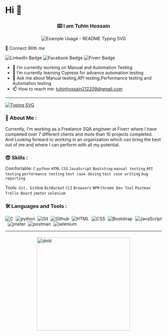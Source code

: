 # Hi  👋
<!-- markdownlint-disable MD033 MD041 -->
<p align="center">
  <h3 align="center">⌨️ I am Tuhin Hossain</h3>
</p>

<p align="center">
  <img src="https://readme-typing-svg.demolab.com/?lines=Jr. SQA Engineer!&font=Fira%20Code&center=true&width=380&height=50&duration=4000&pause=1000" alt="Example Usage - README Typing SVG">
</p>


💙 Connect With me

<div id="badges" align="left">
  
  <a href="https://www.linkedin.com/in/tuhin-hossain-73a791157/" style="text-decoration: none"  target="_blank">
  <img src="https://img.shields.io/badge/LinkedIn-blue?style=for-the-badge&logo=linkedin&logoColor=white" alt="LinkedIn Badge"/>
  </a>
  <a href="https://www.facebook.com/7uh1n.py/" style="text-decoration: none"  target="_blank">
    <img src="https://img.shields.io/badge/Facebook-blue?style=for-the-badge&logo=facebook&logoColor=white" alt="Facebook Badge"/>
   </a>
 
   <a href="https://www.instagram.com/hossaintuhin809/" style="text-decoration: none"  target="_blank">
    <img src="https://img.shields.io/badge/Instagram-red?style=for-the-badge&logo=instagram&logoColor=white" alt="Fiverr Badge"/>
   </a>
   <br>
</div>

- 🔭 I’m currently working on Manual and Automation Testing
- 🌱 I’m currently learning Cypress for advance automation testing
- 💬 Ask me about  Manual testing,API testing,Performance testing and Automation testing
- 📫 How to reach me: tuhinhossain212209@gmail.com



<hr>



[![Typing SVG](https://readme-typing-svg.demolab.com?font=poppins&weight=800&size=40&pause=1000&color=F75311&background=D7FF2D00&center=true&vCenter=true&width=1000&height=100&lines=Don't+Forget+to+Click+Follow+😊)](https://github.com/Tuhingits)


### 🐼 About Me :

Currently, I'm working as a Freelance SQA engineer at Fiverr where I have completed over 7 different clients and more than 10 projects completed. And Looking forward to working in an organization which can bring the best out of me and where I can perform with all my potential.


### 😎 Skills :

Comfortable: `C` `python` `HTML` `CSS` `JavaScript` `Bootstrap` `manual testing` `API testing` `performance testing` `test case desing` `test case writing` `bug reporting`

Tools: `Git, GitHub` `BitBucket` `CLI` `Browsers` `NPM` `Chrome Dev Tool` `Postman` `Trello Board` `jmeter` `selenium`


### :hammer_and_wrench: Languages and Tools :
<div>
  <img src="https://img.shields.io/badge/C-A8B9CC.svg?style=for-the-badge&logo=C&logoColor=black" title="C" alt="C"/>&nbsp;
  <img src="https://img.shields.io/badge/python-181717.svg?style=for-the-badge&logo=python&logoColor=white" title="python" alt="python" />&nbsp;
  <img src="https://img.shields.io/badge/Git-F05032.svg?style=for-the-badge&logo=Git&logoColor=white" title="Git" alt="Git" />&nbsp;
  <img src="https://img.shields.io/badge/GitHub-181717.svg?style=for-the-badge&logo=GitHub&logoColor=white" title="Github" alt="Github" />&nbsp;
  <img src="https://img.shields.io/badge/HTML5-E34F26.svg?style=for-the-badge&logo=HTML5&logoColor=white" title="HTML5" alt="HTML"/>&nbsp;
  <img src="https://img.shields.io/badge/CSS3-1572B6.svg?style=for-the-badge&logo=CSS3&logoColor=white"  title="CSS3" alt="CSS"/>&nbsp;
  <img src="https://img.shields.io/badge/Bootstrap-7952B3.svg?style=for-the-badge&logo=Bootstrap&logoColor=white"  title="Bootstrap" alt="Bootstrap"/>&nbsp;
  <img src="https://img.shields.io/badge/JavaScript-F7DF1E.svg?style=for-the-badge&logo=JavaScript&logoColor=black" title="JavaScript" alt="JavaScript"/>&nbsp;
  <img src="https://img.shields.io/badge/apache-jmeter-E34F26.svg?style=for-the-badge&logo=apache-jmeter&logoColor=white" title="jmeter" alt="jmeter" />&nbsp;
  <img src="https://img.shields.io/badge/postman-A8B9CC.svg?style=for-the-badge&logo=postman&logoColor=white" title="postman" alt="postman" />&nbsp;
  <img src="https://img.shields.io/badge/selenium-181717.svg?style=for-the-badge&logo=selenium&logoColor=white" title="selenium" alt="selenium" />&nbsp;


  
</div>
<hr>
<a href="https://drive.google.com/file/d/1fH-LMZ51Q7VAr2NrqoU6HEH5nu_Xw5OB/view?usp=sharing" style="text-decoration: none"  target="_blank">
 <img src="https://i.ibb.co/SrqYy2L/btn.png" style="display:block;margin-top:20px;margin-left:auto;margin-right:auto;width:300px;max-width:80%;height:auto;" alt="dnld" border="0">
  </a>
